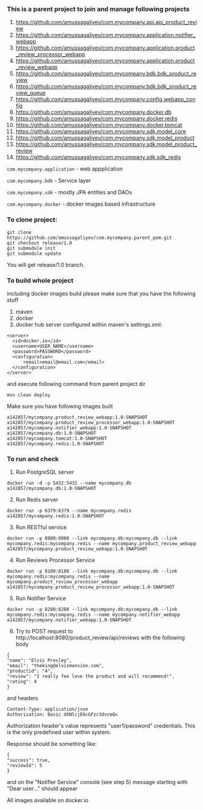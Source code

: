 ﻿### This is a parent project to join and manage following projects

1. https://github.com/amussagaliyev/com.mycompany.api.api_product_review
2. https://github.com/amussagaliyev/com.mycompany.application.notifier_webapp
3. https://github.com/amussagaliyev/com.mycompany.application.product_review_processor_webapp
4. https://github.com/amussagaliyev/com.mycompany.application.product_review_webapp
5. https://github.com/amussagaliyev/com.mycompany.bdk.bdk_product_review
6. https://github.com/amussagaliyev/com.mycompany.bdk.bdk_product_review_queue
7. https://github.com/amussagaliyev/com.mycompany.config.webapp_config
8. https://github.com/amussagaliyev/com.mycompany.docker.db
9. https://github.com/amussagaliyev/com.mycompany.docker.redis
10. https://github.com/amussagaliyev/com.mycompany.docker.tomcat
11. https://github.com/amussagaliyev/com.mycompany.sdk.model_core
12. https://github.com/amussagaliyev/com.mycompany.sdk.model_product
13. https://github.com/amussagaliyev/com.mycompany.sdk.model_product_review
14. https://github.com/amussagaliyev/com.mycompany.sdk.sdk_redis

`com.mycompany.application` - web appplication

`com.mycompany.bdk` - Service layer

`com.mycompany.sdk` - mostly JPA entities and DAOs

`com.mycompany.docker` - docker images based infrastructure

### To clone project:

```
git clone https://github.com/amussagaliyev/com.mycompany.parent_pom.git
git checkout release/1.0
git submodule init
git submodule update
```

You will get release/1.0 branch.

### To build whole project
including docker images build please make sure that you have the following stuff

1. maven
2. docker
3. docker hub server configured within maven's settings.xml:

```
<server>
  <id>docker.io</id>
  <username>USER_NAME</username>
  <password>PASSWORD</password>
  <configuration>
      <email>email@email.com</email>
  </configuration>
</server>
```

and execute following command from parent project dir

```
mvn clean deploy
```

Make sure you have following images built

```
a142857/mycompany.product_review_webapp:1.0-SNAPSHOT
a142857/mycompany.product_review_processor_webapp:1.0-SNAPSHOT
a142857/mycompany.notifier_webapp:1.0-SNAPSHOT
a142857/mycompany.db:1.0-SNAPSHOT
a142857/mycompany.tomcat:1.0-SNAPSHOT
a142857/mycompany.redis:1.0-SNAPSHOT
```

### To run and check

1. Run PostgreSQL server
```
docker run -d -p 5432:5432 --name mycompany.db a142857/mycompany.db:1.0-SNAPSHOT
```

2. Run Redis server
```
docker run -p 6379:6379 --name mycompany.redis a142857/mycompany.redis:1.0-SNAPSHOT
```

3. Run RESTful service
```
docker run -p 8080:8080 --link mycompany.db:mycompany.db --link mycompany.redis:mycompany.redis --name mycompany.product_review_webapp a142857/mycompany.product_review_webapp:1.0-SNAPSHOT
```

4. Run Reviews Processor Service
```
docker run -p 8180:8180 --link mycompany.db:mycompany.db --link mycompany.redis:mycompany.redis --name mycompany.product_review_processor_webapp a142857/mycompany.product_review_processor_webapp:1.0-SNAPSHOT
```

5. Run Notifier Service
```
docker run -p 8280:8280 --link mycompany.db:mycompany.db --link mycompany.redis:mycompany.redis --name mycompany.notifier_webapp a142857/mycompany.notifier_webapp:1.0-SNAPSHOT
```

6. Try to POST request to http://localhost:8080/product_review/api/reviews with the following body
```
{
"name": "Elvis Presley",
"email": "theking@elvismansion.com",
"productid": "4",
"review": "I really fee love the product and will recommend!",
"rating": 4
}
```

and headers

```
Content-Type: application/json
Authorization: Basic dXNlcjE6cGFzc3dvcmQ=
```

Authorization header's value represents "user1/password" credentials. This is the only predefined user within system.

Response should be something like:
```
{
"success": true,
"reviewId": 5
}
```

and on the "Notifier Service" console (see step 5) message starting with "Dear user..." should appear

All images available on docker.io

